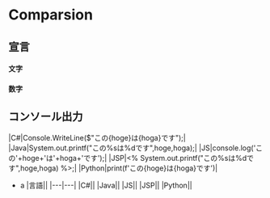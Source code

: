 # Comparsion
## 宣言
#### 文字
#### 数字
## コンソール出力

|C#|Console.WriteLine($"この{hoge}は{hoga}です");|
|Java|System.out.printf("この%sは%dです",hoge,hoga);|
|JS|console.log('この'+hoge+'は'+hoga+'です');|
|JSP|<% System.out.printf("この%sは%dです",hoge,hoga) %>;|
|Python|print(f'この{hoge}は{hoga}です')|
- a
|言語||
|---|---|
|C#||
|Java||
|JS||
|JSP||
|Python||